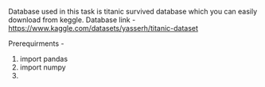 Database used in this task is titanic survived database which you can easily download from keggle.
Database link - https://www.kaggle.com/datasets/yasserh/titanic-dataset

Prerequirments - 
1) import pandas
2) import numpy
3) 
